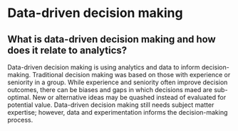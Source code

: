 # Data-driven decision making
## What is data-driven decision making and how does it relate to analytics?

Data-driven decision making is using analytics and data to inform decision-making. Traditional decision making was based on those with experience or seniority in a group. While experience and seniority often improve decision outcomes, there can be biases and gaps in which decisions maed are sub-optimal. New or alternative ideas may be quashed instead of evaluated for potential value. Data-driven decision making still needs subject matter expertise; however, data and experimentation informs the decision-making process.


